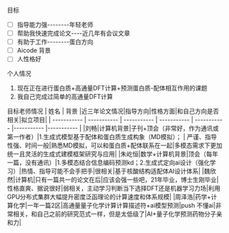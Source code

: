 目标

- [ ] 指导能力强--------年轻老师
- [ ] 帮助我快速完成论文----近几年有会议文章
- [ ] 有助于工作--------蛋白方向
- [ ] Aicode 背景
- [ ] 人性格好

个人情况

1. 现在正在进行蛋白质+高通量DFT计算+预测蛋白质-配体相互作用的课题
2. 我自己完成过简单的高通量DFT计算

目标老师情况
| 姓名          | 背景          |近三年论文情况|指导方向|性格方面|和自己方向是否相关|拟立项目|
| ----------- | ----------- | ----------- | ----------- | ----------- |----------- |----------- |
|刘畅|计算机背景|子刊+顶会（非常好，作为通讯或第一作者）|1.生成式模型基于配体和蛋白质生成构象（MD模拟）； | 严谨、指导性强、时间一般|熟悉MD模拟，可以和蛋白质+配体联系在一起|多模态需求下更加统一且灵活的生成式建模框架研究与应用|
|朱屹恒|数学+计算机背景|顶会（每年一篇，没有通讯）|1.多模态结合信息编码预测kd；2.生成式定向ai设计（强化学习）|热情、指导可能不会手把手|很相关|基于核酸结构适配体AI设计体系|
|魏欣然|计算机|只有一篇共一的论文在后|应该会强一些吧，21年毕业，博士生刚毕业|性格直爽、据说很好|弱相关，主动学习判断当下选择DFT还是机器学习力场|利用GPU分布式集群大幅提升密度泛函理论的计算速度和体系规模|
|周泽浩|药学+计算化学|一年一篇2区|高通量量子化学计算计算描述符+ai模型预测|push 不懂ai|非常相关，和自己之前的研究范式一样，但是太低级了|AI+量子化学预测药物分子亲和力|
 